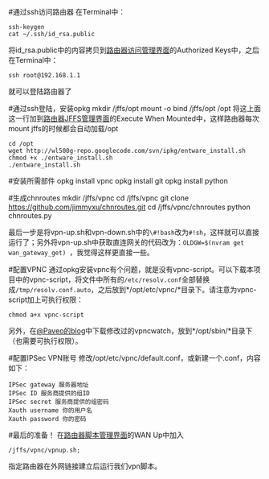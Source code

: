 #通过ssh访问路由器
在Terminal中：

	ssh-keygen
	cat ~/.ssh/id_rsa.public
将id_rsa.public中的内容拷贝到[路由器访问管理界面](http://192.168.1.1/admin-access.asp)的Authorized Keys中，之后在Terminal中：

	ssh root@192.168.1.1

就可以登陆路由器了

#通过ssh登陆，安装opkg
	mkdir /jffs/opt
	mount -o bind /jffs/opt /opt 
将这上面这一行加到[路由器JFFS管理界面](http://192.168.1.1/admin-jffs2.asp)的Execute When Mounted中，这样路由器每次mount jffs的时候都会自动加载/opt

	cd /opt
	wget http://wl500g-repo.googlecode.com/svn/ipkg/entware_install.sh
	chmod +x ./entware_install.sh
	./entware_install.sh

#安装所需部件
	opkg install vpnc
	opkg install git
	opkg install python

#生成chnroutes
	mkdir /jffs/vpnc
	cd /jffs/vpnc
	git clone https://github.com/jimmyxu/chnroutes.git
	cd /jffs/vpnc/chnroutes
	python chnroutes.py

最后一步是将vpn-up.sh和vpn-down.sh中的`\#!bash`改为`#!sh`，这样就可以直接运行了；另外将vpn-up.sh中获取直连网关的代码改为：`OLDGW=$(nvram get wan_gateway_get) `，我觉得这样更直接一些。

#配置VPNC
通过opkg安装vpnc有个问题，就是没有vpnc-script。可以下载本项目中的vpnc-script，将文件中所有的`/etc/resolv.conf`全部替换成`/tmp/resolv.conf.auto`，之后放到*/opt/etc/vpnc/*目录下。请注意为vpnc-script加上可执行权限：

	chmod a+x vpnc-script

另外，在[@Paveo的blog](http://w3.owind.com/pub/page/4/)中下载修改过的vpncwatch，放到*/opt/sbin/*目录下（也需要可执行权限）。

#配置IPSec VPN账号
修改/opt/etc/vpnc/default.conf，或新建一个.conf，内容如下：

	IPSec gateway 服务器地址
	IPSec ID 服务商提供的组ID
	IPSec secret 服务商提供的组密码
	Xauth username 你的用户名
	Xauth password 你的密码

#最后的准备！
在[路由器脚本管理界面](http://192.168.1.1/admin-scripts.asp)的WAN Up中加入

	/jffs/vpnc/vpnup.sh;

指定路由器在外网链接建立后运行我们vpn脚本。
